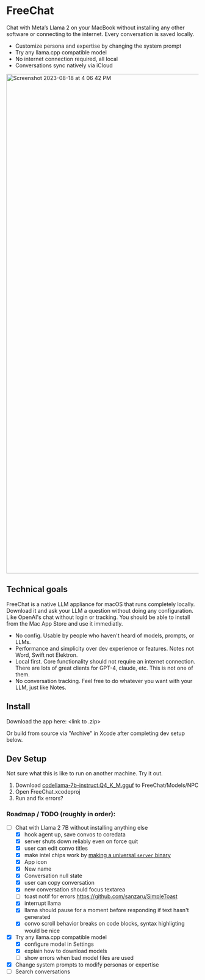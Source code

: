 # FreeChat

Chat with Meta’s Llama 2 on your MacBook without installing any other software or connecting to the internet. Every conversation is saved locally.

- Customize persona and expertise by changing the system prompt
- Try any llama.cpp compatible model
- No internet connection required, all local
- Conversations sync natively via iCloud

<img width="1308" alt="Screenshot 2023-08-18 at 4 06 42 PM" src="https://github.com/npc-pet/FreeChat/assets/282016/32ad0988-a391-40f4-b94a-479a06f9366d">


## Technical goals

FreeChat is a native LLM appliance for macOS that runs completely locally. Download it and ask your LLM a question without doing any configuration. Like OpenAI's chat without login or tracking. You should be able to install from the Mac App Store and use it immediatly.

- No config. Usable by people who haven't heard of models, prompts, or LLMs.
- Performance and simplicity over dev experience or features. Notes not Word, Swift not Elektron.
- Local first. Core functionality should not require an internet connection. There are lots of great clients for GPT-4, claude, etc. This is not one of them.
- No conversation tracking. Feel free to do whatever you want with your LLM, just like Notes.

## Install

Download the app here: <link to .zip>

Or build from source via "Archive" in Xcode after completing dev setup below.

## Dev Setup

Not sure what this is like to run on another machine. Try it out.

1. Download [codellama-7b-instruct.Q4_K_M.gguf](https://huggingface.co/TheBloke/CodeLlama-7B-Instruct-GGUF/blob/main/codellama-7b-instruct.Q4_K_M.gguf) to FreeChat/Models/NPC
2. Open FreeChat.xcodeproj
3. Run and fix errors?

### Roadmap / TODO (roughly in order):
- [ ] Chat with Llama 2 7B without installing anything else
  - [x] hook agent up, save convos to coredata
  - [x] server shuts down reliably even on force quit
  - [x] user can edit convo titles
  - [x] make intel chips work by [making a universal `server` binary](https://developer.apple.com/documentation/apple-silicon/building-a-universal-macos-binary#Update-the-Architecture-List-of-Custom-Makefiles)
  - [x] App icon
  - [x] New name
  - [x] Conversation null state
  - [x] user can copy conversation
  - [x] new conversation should focus textarea
  - [ ] toast notif for errors https://github.com/sanzaru/SimpleToast
  - [x] interrupt llama
  - [x] llama should pause for a moment before responding if text hasn't generated
  - [x] convo scroll behavior breaks on code blocks, syntax highligting would be nice

- [x] Try any llama.cpp compatible model
  - [x] configure model in Settings
  - [x] explain how to download models
  - [ ] show errors when bad model files are used
- [x] Change system prompts to modify personas or expertise
- [ ] Search conversations

